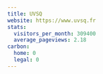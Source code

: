 ```yaml
---
title: UVSQ
website: https://www.uvsq.fr
stats:
  visitors_per_month: 309400
  average_pageviews: 2.18
carbon:
  home: 0
  legal: 0
---
```

